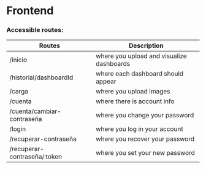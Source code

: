 # Frontend

### Accessible routes:
| Routes | Description |
| --- | --- |
| /inicio | where you upload and visualize dashboards |
| /historial/dashboardId | where each dashboard should appear |
| /carga | where you upload images |
| /cuenta | where there is account info |
| /cuenta/cambiar-contraseña | where you change your password |
| /login | where you log in your account |
| /recuperar-contraseña | where you recover your password |
| /recuperar-contraseña/:token | where you set your new password |